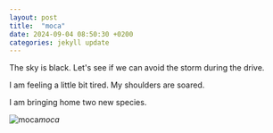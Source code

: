 ```yaml
---
layout: post
title:  "moca"
date: 2024-09-04 08:50:30 +0200
categories: jekyll update
---
```


The sky is black. Let's see if we can avoid the storm during the drive.   

I am feeling a little bit tired. My shoulders are soared.   

I am bringing home two new species.




![moca]()*moca*&nbsp;



[jekyll-docs]: https://jekyllrb.com/docs/home
[jekyll-gh]:   https://github.com/jekyll/jekyll
[jekyll-talk]: https://talk.jekyllrb.com/
